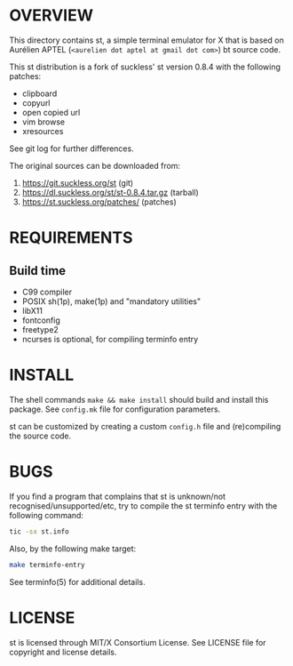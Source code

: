 OVERVIEW
========

This directory contains st, a simple terminal emulator for X that is based on
Aurélien APTEL (`<aurelien dot aptel at gmail dot com>`) bt source code.

This st distribution is a fork of suckless' st version 0.8.4 with the following
patches:
  * clipboard
  * copyurl
  * open copied url
  * vim browse
  * xresources

See git log for further differences.

The original sources can be downloaded from:
  1. https://git.suckless.org/st                 (git)
  2. https://dl.suckless.org/st/st-0.8.4.tar.gz  (tarball)
  3. https://st.suckless.org/patches/            (patches)


REQUIREMENTS
============

Build time
----------
  * C99 compiler
  * POSIX sh(1p), make(1p) and "mandatory utilities"
  * libX11
  * fontconfig
  * freetype2
  * ncurses is optional, for compiling terminfo entry


INSTALL
=======

The shell commands `make && make install` should build and install this
package.  See `config.mk` file for configuration parameters.

st can be customized by creating a custom `config.h` file and (re)compiling the
source code.


BUGS
====

If you find a program that complains that st is unknown/not
recognised/unsupported/etc, try to compile the st terminfo entry with the
following command:

```sh
tic -sx st.info
```

Also, by the following make target:

```sh
make terminfo-entry
```

See terminfo(5) for additional details.


LICENSE
=======

st is licensed through MIT/X Consortium License.
See LICENSE file for copyright and license details.

